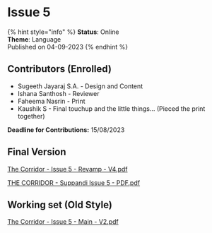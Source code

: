 # Issue 5

{% hint style="info" %}
**Status**: Online\
**Theme**: Language\
Published on 04-09-2023
{% endhint %}

## Contributors (Enrolled)

* Sugeeth Jayaraj S.A. - Design and Content
* Ishana Santhosh - Reviewer
* Faheema Nasrin - Print
* Kaushik S - Final touchup and the little things… (Pieced the print together)

**Deadline for Contributions:** 15/08/2023

## Final Version

[The Corridor - Issue 5 - Revamp - V4.pdf](https://res.craft.do/user/full/34ae8ebc-d508-7305-20e2-17e06364862c/doc/3491F8B8-527B-4029-A8C5-FBF1AF7CCE2D/b7d2a4cd-337c-8786-b63d-091699627a9a)

[THE CORRIDOR - Suppandi Issue 5 - PDF.pdf](https://res.craft.do/user/full/34ae8ebc-d508-7305-20e2-17e06364862c/doc/6aedab5d-852e-43ec-9705-d705d0d442ca/72142177-B9BF-41A8-92E2-2950866654E3\_2/pLsVwWwK8TEe7ncOvhxi1DPg9SgmkZVZ7iCZ5IQAmIMz/THE%20CORRIDOR%20-%20Suppandi%20Issue%205%20-%20PDF.pdf)

## Working set (Old Style)

[The Corridor - Issue 5 - Main - V2.pdf](https://res.craft.do/user/full/34ae8ebc-d508-7305-20e2-17e06364862c/doc/3491F8B8-527B-4029-A8C5-FBF1AF7CCE2D/bcbc4ea1-de3b-ffa9-3f59-33cdf379d1e6/HK4qcorr0Nc1xaXPWeltoiZBaHIsukupuDHpiHyE1E4z/The%20Corridor%20-%20Issue%205%20-%20Main%20-%20V2.pdf)
